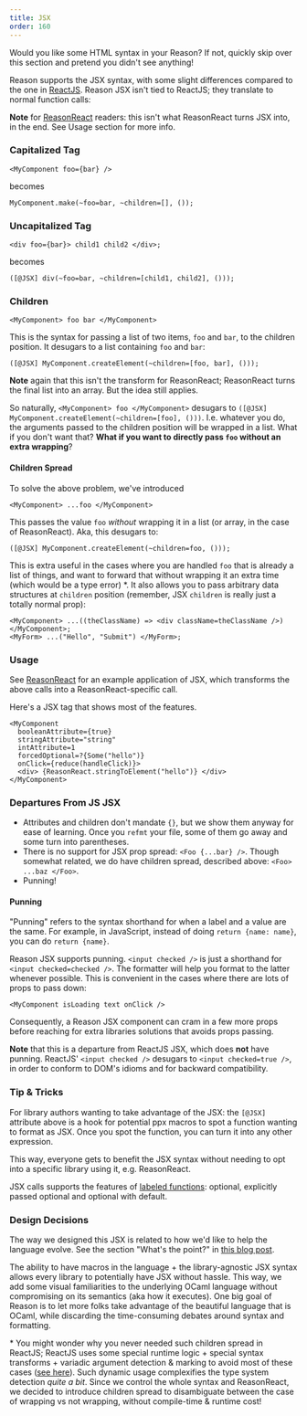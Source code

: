 ```yaml
---
title: JSX
order: 160
---
```


Would you like some HTML syntax in your Reason? If not, quickly skip over this section and pretend you didn't see anything!

Reason supports the JSX syntax, with some slight differences compared to the one in [ReactJS](https://facebook.github.io/react/docs/introducing-jsx.html). Reason JSX isn't tied to ReactJS; they translate to normal function calls:

**Note** for [ReasonReact](//reasonml.github.io/reason-react/) readers: this isn't what ReasonReact turns JSX into, in the end. See Usage section for more info.

### Capitalized Tag

```reason
<MyComponent foo={bar} />
```

becomes

```reason
MyComponent.make(~foo=bar, ~children=[], ());
```

### Uncapitalized Tag

```reason
<div foo={bar}> child1 child2 </div>;
```

becomes

```reason
([@JSX] div(~foo=bar, ~children=[child1, child2], ()));
```

### Children

```reason
<MyComponent> foo bar </MyComponent>
```

This is the syntax for passing a list of two items, `foo` and `bar`, to the children position. It desugars to a list containing `foo` and `bar`:

```reason
([@JSX] MyComponent.createElement(~children=[foo, bar], ()));
```

**Note** again that this isn't the transform for ReasonReact; ReasonReact turns the final list into an array. But the idea still applies.

So naturally, `<MyComponent> foo </MyComponent>` desugars to `([@JSX] MyComponent.createElement(~children=[foo], ()))`. I.e. whatever you do, the arguments passed to the children position will be wrapped in a list. What if you don't want that? **What if you want to directly pass `foo` without an extra wrapping**?

#### Children Spread

To solve the above problem, we've introduced

```reason
<MyComponent> ...foo </MyComponent>
```

This passes the value `foo` _without_ wrapping it in a list (or array, in the case of ReasonReact). Aka, this desugars to:

```reason
([@JSX] MyComponent.createElement(~children=foo, ()));
```

This is extra useful in the cases where you are handled `foo` that is already a list of things, and want to forward that without wrapping it an extra time (which would be a type error) \*. It also allows you to pass arbitrary data structures at `children` position (remember, JSX `children` is really just a totally normal prop):

```reason
<MyComponent> ...((theClassName) => <div className=theClassName />) </MyComponent>;
<MyForm> ...("Hello", "Submit") </MyForm>;
```

### Usage

See [ReasonReact](//reasonml.github.io/reason-react/docs/jsx) for an example application of JSX, which transforms the above calls into a ReasonReact-specific call.

Here's a JSX tag that shows most of the features.

```reason
<MyComponent
  booleanAttribute={true}
  stringAttribute="string"
  intAttribute=1
  forcedOptional=?{Some("hello")}
  onClick={reduce(handleClick)}>
  <div> {ReasonReact.stringToElement("hello")} </div>
</MyComponent>
```

### Departures From JS JSX

- Attributes and children don't mandate `{}`, but we show them anyway for ease of learning. Once you `refmt` your file, some of them go away and some turn into parentheses.
- There is no support for JSX prop spread: `<Foo {...bar} />`. Though somewhat related, we do have children spread, described above: `<Foo> ...baz </Foo>`.
- Punning!

#### Punning

"Punning" refers to the syntax shorthand for when a label and a value are the same. For example, in JavaScript, instead of doing `return {name: name}`, you can do `return {name}`.

Reason JSX supports punning. `<input checked />` is just a shorthand for `<input checked=checked />`. The formatter will help you format to the latter whenever possible. This is convenient in the cases where there are lots of props to pass down:

```reason
<MyComponent isLoading text onClick />
```

Consequently, a Reason JSX component can cram in a few more props before reaching for extra libraries solutions that avoids props passing.

**Note** that this is a departure from ReactJS JSX, which does **not** have punning. ReactJS' `<input checked />` desugars to `<input checked=true />`, in order to conform to DOM's idioms and for backward compatibility.

### Tip & Tricks

For library authors wanting to take advantage of the JSX: the `[@JSX]` attribute above is a hook for potential ppx macros to spot a function wanting to format as JSX. Once you spot the function, you can turn it into any other expression.

This way, everyone gets to benefit the JSX syntax without needing to opt into a specific library using it, e.g. ReasonReact.

JSX calls supports the features of [labeled functions](/guide/language/function#labeled-arguments): optional, explicitly passed optional and optional with default.

### Design Decisions

The way we designed this JSX is related to how we'd like to help the language evolve. See the section "What's the point?" in [this blog post](https://medium.com/@chenglou/cool-things-reason-formatter-does-9e1f79e25a82).

The ability to have macros in the language + the library-agnostic JSX syntax allows every library to potentially have JSX without hassle. This way, we add some visual familiarities to the underlying OCaml language without compromising on its semantics (aka how it executes). One big goal of Reason is to let more folks take advantage of the beautiful language that is OCaml, while discarding the time-consuming debates around syntax and formatting.

\* You might wonder why you never needed such children spread in ReactJS; ReactJS uses some special runtime logic + special syntax transforms + variadic argument detection & marking to avoid most of these cases ([see here](https://github.com/facebook/react/blob/9b36df86c6ccecb73ca44899386e6a72a83ad445/packages/react/src/ReactElement.js#L207)). Such dynamic usage complexifies the type system detection _quite a bit_. Since we control the whole syntax and ReasonReact, we decided to introduce children spread to disambiguate between the case of wrapping vs not wrapping, without compile-time & runtime cost!
